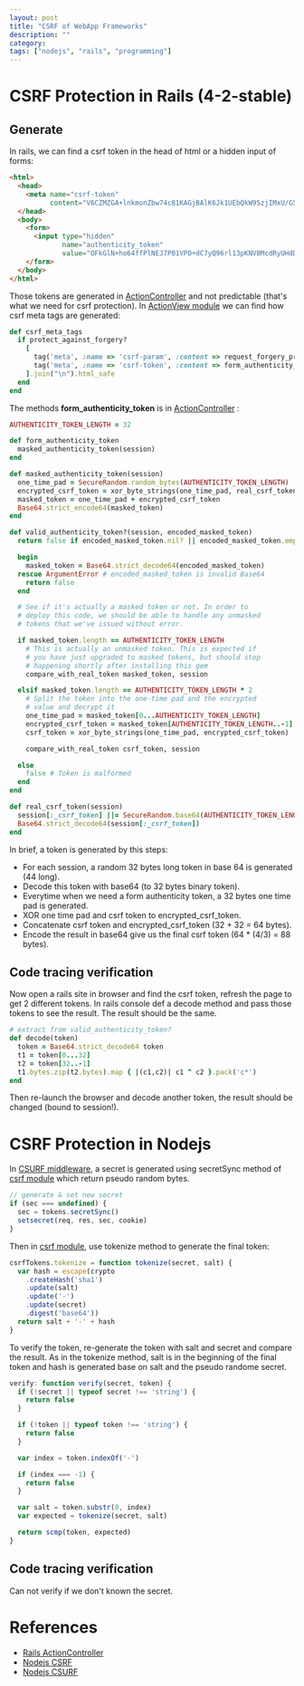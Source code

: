 ```yaml
---
layout: post
title: "CSRF of WebApp Frameworks"
description: ""
category:
tags: ["nodejs", "rails", "programming"]
---
```


# CSRF Protection in Rails (4-2-stable)

## Generate
In rails, we can find a csrf token in the head of html or a hidden input of forms:

~~~ html
<html>
  <head>
    <meta name="csrf-token"
          content="V6CZMZGA+lnkmonZbw74c81KAGjBAlK6Jk1UEbQkW95zjIMxU/G5ixcbokIG5GIzlG2gwtag4la/eLoTXT6/Dw==" />
  </head>
  <body>
    <form>
      <input type="hidden"
             name="authenticity_token"
             value="OFkGlN+ho64ffPlNEJ7P01VPO+dC7yQ96rl13pKNV8McdRyUHdDgfOz90tZ5dFWTDGibTVVNlNFzjJvce5ezEg==" />
    </form>
  </body>
</html>
~~~

Those tokens are generated in [ActionController](https://github.com/rails/rails/blob/4-2-stable/actionpack/lib/action_controller/metal/request_forgery_protection.rb)
and not predictable (that's what we need for csrf protection).
In [ActionView module](https://github.com/rails/rails/blob/4-2-stable/actionview/lib/action_view/helpers/csrf_helper.rb) we can find how csrf meta tags are generated:

~~~ruby
def csrf_meta_tags
  if protect_against_forgery?
    [
      tag('meta', :name => 'csrf-param', :content => request_forgery_protection_token),
      tag('meta', :name => 'csrf-token', :content => form_authenticity_token)
    ].join("\n").html_safe
  end
end
~~~

The methods **form_authenticity_token** is in [ActionController](https://github.com/rails/rails/blob/4-2-stable/actionpack/lib/action_controller/metal/request_forgery_protection.rb) :

~~~ruby
AUTHENTICITY_TOKEN_LENGTH = 32

def form_authenticity_token
  masked_authenticity_token(session)
end

def masked_authenticity_token(session)
  one_time_pad = SecureRandom.random_bytes(AUTHENTICITY_TOKEN_LENGTH)
  encrypted_csrf_token = xor_byte_strings(one_time_pad, real_csrf_token(session))
  masked_token = one_time_pad + encrypted_csrf_token
  Base64.strict_encode64(masked_token)
end

def valid_authenticity_token?(session, encoded_masked_token)
  return false if encoded_masked_token.nil? || encoded_masked_token.empty?

  begin
    masked_token = Base64.strict_decode64(encoded_masked_token)
  rescue ArgumentError # encoded_masked_token is invalid Base64
    return false
  end

  # See if it's actually a masked token or not. In order to
  # deploy this code, we should be able to handle any unmasked
  # tokens that we've issued without error.

  if masked_token.length == AUTHENTICITY_TOKEN_LENGTH
    # This is actually an unmasked token. This is expected if
    # you have just upgraded to masked tokens, but should stop
    # happening shortly after installing this gem
    compare_with_real_token masked_token, session

  elsif masked_token.length == AUTHENTICITY_TOKEN_LENGTH * 2
    # Split the token into the one-time pad and the encrypted
    # value and decrypt it
    one_time_pad = masked_token[0...AUTHENTICITY_TOKEN_LENGTH]
    encrypted_csrf_token = masked_token[AUTHENTICITY_TOKEN_LENGTH..-1]
    csrf_token = xor_byte_strings(one_time_pad, encrypted_csrf_token)

    compare_with_real_token csrf_token, session

  else
    false # Token is malformed
  end
end

def real_csrf_token(session)
  session[:_csrf_token] ||= SecureRandom.base64(AUTHENTICITY_TOKEN_LENGTH)
  Base64.strict_decode64(session[:_csrf_token])
end
~~~

In brief, a token is generated by this steps:

* For each session, a random 32 bytes long token in base 64 is generated (44 long).
* Decode this token with base64 (to 32 bytes binary token).
* Everytime when we need a form authenticity token, a 32 bytes one time pad is generated.
* XOR one time pad and csrf token to encrypted_csrf_token.
* Concatenate csrf token and encrypted_csrf_token (32 + 32 = 64 bytes).
* Encode the result in base64 give us the final csrf token (64 * (4/3) = 88 bytes).

## Code tracing verification

Now open a rails site in browser and find the csrf token, refresh the page to get 2 different tokens.
In rails console def a decode method and pass those tokens to see the result. The result should be the same.

~~~ ruby
# extract from valid_authenticity_token?
def decode(token)
  token = Base64.strict_decode64 token
  t1 = token[0...32]
  t2 = token[32..-1]
  t1.bytes.zip(t2.bytes).map { |(c1,c2)| c1 ^ c2 }.pack('c*')
end
~~~

Then re-launch the browser and decode another token, the result should be changed (bound to session!).

# CSRF Protection in Nodejs

In [CSURF middleware](https://github.com/expressjs/csurf/blob/master/index.js), a secret is generated
using secretSync method of [csrf module](https://github.com/pillarjs/csrf/blob/master/index.js) which return
pseudo random bytes.

~~~ javascript
// generate & set new secret
if (sec === undefined) {
  sec = tokens.secretSync()
  setsecret(req, res, sec, cookie)
}
~~~

Then in [csrf module](https://github.com/pillarjs/csrf/blob/master/index.js), use tokenize method to generate
the final token:

~~~ javascript
csrfTokens.tokenize = function tokenize(secret, salt) {
  var hash = escape(crypto
    .createHash('sha1')
    .update(salt)
    .update('-')
    .update(secret)
    .digest('base64'))
  return salt + '-' + hash
}
~~~

To verify the token, re-generate the token with salt and secret and compare the result. As in the
tokenize method, salt is in the beginning of the final token and hash is generated base on salt and
the pseudo randome secret.

~~~ javascript
verify: function verify(secret, token) {
  if (!secret || typeof secret !== 'string') {
    return false
  }

  if (!token || typeof token !== 'string') {
    return false
  }

  var index = token.indexOf('-')

  if (index === -1) {
    return false
  }

  var salt = token.substr(0, index)
  var expected = tokenize(secret, salt)

  return scmp(token, expected)
}
~~~

## Code tracing verification

Can not verify if we don't known the secret.

# References

* [Rails ActionController](https://github.com/rails/rails/blob/4-2-stable/actionpack/lib/action_controller/metal/request_forgery_protection.rb)
* [Nodejs CSRF](https://github.com/pillarjs/csrf/blob/master/index.js)
* [Nodejs CSURF](https://github.com/expressjs/csurf/blob/master/index.js)
